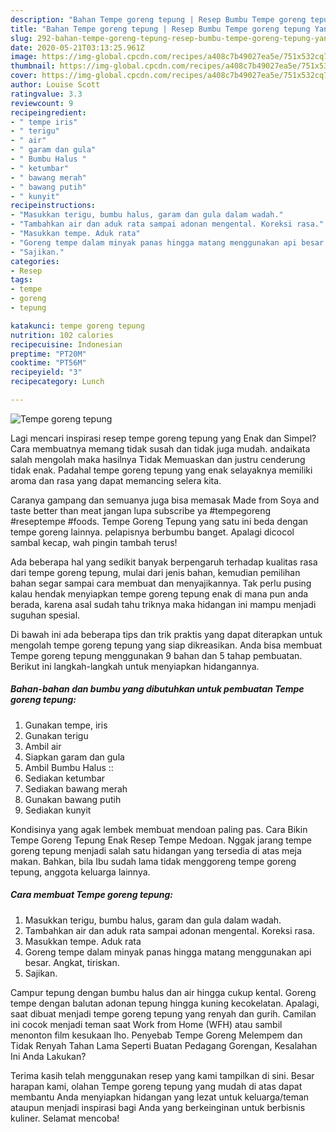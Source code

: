 ```yaml
---
description: "Bahan Tempe goreng tepung | Resep Bumbu Tempe goreng tepung Yang Bikin Ngiler"
title: "Bahan Tempe goreng tepung | Resep Bumbu Tempe goreng tepung Yang Bikin Ngiler"
slug: 292-bahan-tempe-goreng-tepung-resep-bumbu-tempe-goreng-tepung-yang-bikin-ngiler
date: 2020-05-21T03:13:25.961Z
image: https://img-global.cpcdn.com/recipes/a408c7b49027ea5e/751x532cq70/tempe-goreng-tepung-foto-resep-utama.jpg
thumbnail: https://img-global.cpcdn.com/recipes/a408c7b49027ea5e/751x532cq70/tempe-goreng-tepung-foto-resep-utama.jpg
cover: https://img-global.cpcdn.com/recipes/a408c7b49027ea5e/751x532cq70/tempe-goreng-tepung-foto-resep-utama.jpg
author: Louise Scott
ratingvalue: 3.3
reviewcount: 9
recipeingredient:
- " tempe iris"
- " terigu"
- " air"
- " garam dan gula"
- " Bumbu Halus "
- " ketumbar"
- " bawang merah"
- " bawang putih"
- " kunyit"
recipeinstructions:
- "Masukkan terigu, bumbu halus, garam dan gula dalam wadah."
- "Tambahkan air dan aduk rata sampai adonan mengental. Koreksi rasa."
- "Masukkan tempe. Aduk rata"
- "Goreng tempe dalam minyak panas hingga matang menggunakan api besar. Angkat, tiriskan."
- "Sajikan."
categories:
- Resep
tags:
- tempe
- goreng
- tepung

katakunci: tempe goreng tepung 
nutrition: 102 calories
recipecuisine: Indonesian
preptime: "PT20M"
cooktime: "PT56M"
recipeyield: "3"
recipecategory: Lunch

---
```



![Tempe goreng tepung](https://img-global.cpcdn.com/recipes/a408c7b49027ea5e/751x532cq70/tempe-goreng-tepung-foto-resep-utama.jpg)

Lagi mencari inspirasi resep tempe goreng tepung yang Enak dan Simpel? Cara membuatnya memang tidak susah dan tidak juga mudah. andaikata salah mengolah maka hasilnya Tidak Memuaskan dan justru cenderung tidak enak. Padahal tempe goreng tepung yang enak selayaknya memiliki aroma dan rasa yang dapat memancing selera kita.

Caranya gampang dan semuanya juga bisa memasak Made from Soya and taste better than meat jangan lupa subscribe ya #tempegoreng #reseptempe #foods. Tempe Goreng Tepung yang satu ini beda dengan tempe goreng lainnya. pelapisnya berbumbu banget. Apalagi dicocol sambal kecap, wah pingin tambah terus!

Ada beberapa hal yang sedikit banyak berpengaruh terhadap kualitas rasa dari tempe goreng tepung, mulai dari jenis bahan, kemudian pemilihan bahan segar sampai cara membuat dan menyajikannya. Tak perlu pusing kalau hendak menyiapkan tempe goreng tepung enak di mana pun anda berada, karena asal sudah tahu triknya maka hidangan ini mampu menjadi suguhan spesial.


Di bawah ini ada beberapa tips dan trik praktis yang dapat diterapkan untuk mengolah tempe goreng tepung yang siap dikreasikan. Anda bisa membuat Tempe goreng tepung menggunakan 9 bahan dan 5 tahap pembuatan. Berikut ini langkah-langkah untuk menyiapkan hidangannya.

<!--inarticleads1-->

##### Bahan-bahan dan bumbu yang dibutuhkan untuk pembuatan Tempe goreng tepung:

1. Gunakan  tempe, iris
1. Gunakan  terigu
1. Ambil  air
1. Siapkan  garam dan gula
1. Ambil  Bumbu Halus ::
1. Sediakan  ketumbar
1. Sediakan  bawang merah
1. Gunakan  bawang putih
1. Sediakan  kunyit


Kondisinya yang agak lembek membuat mendoan paling pas. Cara Bikin Tempe Goreng Tepung Enak Resep Tempe Medoan. Nggak jarang tempe goreng tepung menjadi salah satu hidangan yang tersedia di atas meja makan. Bahkan, bila Ibu sudah lama tidak menggoreng tempe goreng tepung, anggota keluarga lainnya. 

<!--inarticleads2-->

##### Cara membuat Tempe goreng tepung:

1. Masukkan terigu, bumbu halus, garam dan gula dalam wadah.
1. Tambahkan air dan aduk rata sampai adonan mengental. Koreksi rasa.
1. Masukkan tempe. Aduk rata
1. Goreng tempe dalam minyak panas hingga matang menggunakan api besar. Angkat, tiriskan.
1. Sajikan.


Campur tepung dengan bumbu halus dan air hingga cukup kental. Goreng tempe dengan balutan adonan tepung hingga kuning kecokelatan. Apalagi, saat dibuat menjadi tempe goreng tepung yang renyah dan gurih. Camilan ini cocok menjadi teman saat Work from Home (WFH) atau sambil menonton film kesukaan lho. Penyebab Tempe Goreng Melempem dan Tidak Renyah Tahan Lama Seperti Buatan Pedagang Gorengan, Kesalahan Ini Anda Lakukan? 

Terima kasih telah menggunakan resep yang kami tampilkan di sini. Besar harapan kami, olahan Tempe goreng tepung yang mudah di atas dapat membantu Anda menyiapkan hidangan yang lezat untuk keluarga/teman ataupun menjadi inspirasi bagi Anda yang berkeinginan untuk berbisnis kuliner. Selamat mencoba!
